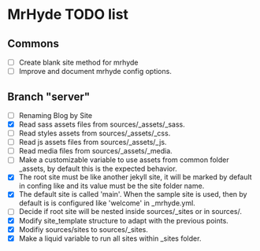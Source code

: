 # MrHyde TODO list #

## Commons ##
- [ ] Create blank site method for mrhyde
- [ ] Improve and document mrhyde config options.

## Branch "server" ##
- [ ] Renaming Blog by Site
- [x] Read sass assets files from sources/_assets/_sass.
- [ ] Read styles assets from sources/_assets/_css.
- [ ] Read js assets files from sources/_assets/_js.
- [ ] Read media files from sources/_assets/_media.
- [ ] Make a customizable variable to use assets from common folder _assets, by default this is the expected behavior.
- [x] The root site must be like another jekyll site, it will be marked by default in confing like <mainsite> and its value must be the site folder name.
- [x] The default site is called 'main'. When the sample site is used, then by default is is configured like 'welcome' in _mrhyde.yml.
- [ ] Decide if root site will be nested inside sources/_sites or in sources/.
- [x] Modify site_template structure to adapt with the previous points.
- [x] Modifiy sources/sites to sources/_sites.
- [x] Make a liquid variable to run all sites within _sites folder.
